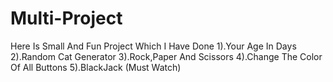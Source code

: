 # Multi-Project

Here Is Small And Fun Project Which I Have Done
1).Your Age In Days
2).Random Cat Generator
3).Rock,Paper And Scissors
4).Change The Color Of All Buttons
5).BlackJack (Must Watch)
